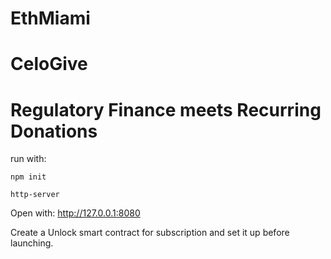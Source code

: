 # EthMiami
# CeloGive

# Regulatory Finance meets Recurring Donations


run with:
```
npm init
```
```
http-server
```

Open with:
http://127.0.0.1:8080

Create a Unlock smart contract for subscription and set it up before launching.
